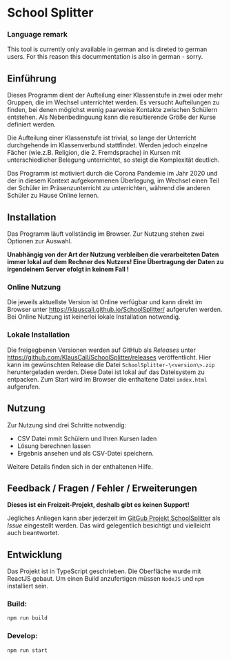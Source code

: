 # School Splitter

### Language remark

This tool is currently only available in german and is direted to german users.
For this reason this docummentation is also in german - sorry.

## Einführung

Dieses Programm dient der Aufteilung einer Klassenstufe in zwei oder mehr
Gruppen, die im Wechsel unterrichtet werden. Es versucht Aufteilungen zu
finden, bei denen möglchst wenig paarweise Kontakte zwischen Schülern
entstehen. Als Nebenbedinguung kann die resultierende Größe der Kurse definiert werden.

Die Aufteilung einer Klassenstufe ist trivial, so lange der Unterricht
durchgehende im Klassenverbund stattfindet. Werden jedoch einzelne Fächer
(wie.z.B. Religion, die 2. Fremdsprache) in Kursen mit unterschiedlicher
Belegung unterrichtet, so steigt die Komplexität deutlich.

Das Programm ist motiviert durch die Corona Pandemie im Jahr 2020 und der
in diesem Kontext aufgekommenen Überlegung, im Wechsel einen Teil der Schüler im Präsenzunterricht zu unterrichten, während die anderen Schüler zu Hause Online lernen.

## Installation

Das Programm läuft vollständig im Browser. Zur Nutzung stehen zwei Optionen zur Auswahl.

**Unabhängig von der Art der Nutzung verbleiben die verarbeiteten Daten immer lokal auf dem Rechner des Nutzers! Eine Übertragung der Daten zu irgendeinem Server efolgt in keinem Fall !**

### Online Nutzung

Die jeweils aktuellste Version ist Online verfügbar und kann direkt im Browser
unter https://klauscall.github.io/SchoolSplitter/ aufgerufen werden. Bei
Online Nutzung ist keinerlei lokale Installation notwendig.

### Lokale Installation

Die freigegbenen Versionen werden auf GitHub als _Releases_ unter
https://github.com/KlausCall/SchoolSplitter/releases veröffentlicht. Hier kann im gewünschten Release die Datei `SchoolSplitter-\<version\>.zip` heruntergeladen werden. Diese Datei ist lokal auf das Dateisystem zu entpacken. Zum Start wird im Browser die enthaltene Datei `index.html` aufgerufen.

## Nutzung

Zur Nutzung sind drei Schritte notwendig:

- CSV Datei mmit Schülern und Ihren Kursen laden
- Lösung berechnen lassen
- Ergebnis ansehen und als CSV-Datei speichern.

Weitere Details finden sich in der enthaltenen Hilfe.

## Feedback / Fragen / Fehler / Erweiterungen

**Dieses ist ein Freizeit-Projekt, deshalb gibt es keinen Support!**

Jegliches Anliegen kann aber jederzeit im [GitGub Projekt SchoolSplitter](https://github.com/KlausCall/SchoolSplitter) als _Issue_ eingestellt werden. Das wird gelegentlich besichtigt und vielleicht auch beantwortet.

## Entwicklung

Das Projekt ist in TypeScript geschrieben. Die Oberfläche wurde mit ReactJS gebaut. Um einen Build anzufertigen müssen `NodeJS` und `npm` installiert sein.

### Build:

```sh
npm run build
```

### Develop:

```
npm run start
```
